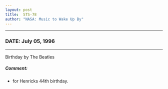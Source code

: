 ```yaml
---
layout: post
title:  STS-78
author: "NASA: Music to Wake Up By"
---
```


----
### DATE: July 05, 1996
----
Birthday by The Beatles

##### Comment:
* for Henricks 44th birthday.
